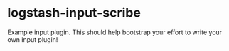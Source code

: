 # logstash-input-scribe
Example input plugin. This should help bootstrap your effort to write your own input plugin!
